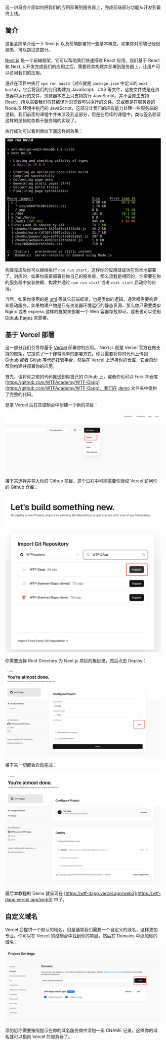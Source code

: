 这一讲将会介绍如何把我们的应用部署到服务器上，完成前端部分功能从开发到最终上线。

## 简介

这里会简单介绍一下 Next.js 以及前端部署的一些基本概念。如果你对前端已经很熟悉，可以跳过这部分。

[Next.js](https://nextjs.org/) 是一个前端框架，它可以帮助我们快速搭建 React 应用。我们基于 React 和 Next.js 开发完成我们的应用之后，需要将其构建并部署到服务器上，让用户可以访问我们的应用。

通过在项目中执行 `npm run build`（对应就是 `package.json` 中定义的 `next build`），它会将我们的应用构建为 JavaScript、CSS 等文件，这些文件或是在浏览器中运行的文件，浏览器本质上只支持执行 JavaScript，并不会原生支持 React，所以需要我们将其编译为浏览器可以执行的文件。又或者是在服务器的 NodeJS 环境中执行的 JavaScript，这部分让我们的应有能力处理一些服务端的逻辑，我们前面的课程中并未涉及到这部分，但是在后续的课程中，类似签名验证这样的逻辑就依赖于服务端的实现了。

执行成功可以看到类似下面这样的效果：

![build next](./img/nextbuild.png)

构建完成后你可以继续执行 `npm run start`，这样你的应用就成功在你本地部署了。对应的，如果你需要部署在你自己的服务器，那么流程是相同的，你需要在你的服务器中安装依赖、构建并通过 `npm run start` 或者 `next start` 启动你的应用。

当然，如果你使用的是 [umi](https://umijs.org/) 等其它前端框架，也是类似的逻辑，通常都需要构建和启动服务。如果构建产物是只有浏览器环境运行的静态资源，那么你只需要类似 Nginx 或者 express 这样的框架来部署一个 Web 容器存放即可，或者也可以使用 [Github Pages](https://pages.github.com/) 来部署。

## 基于 Vercel 部署

这一部分我们引导你基于 [Vercel](https://vercel.com/) 部署你的应用。 Next.js 就是 Vercel 官方在做支持的框架，它提供了一个非常简单的部署方式，你只需要将你的代码上传到 Github 或者 Gitlab 等代码托管平台，然后在 Vercel 上选择你的仓库，它会自动帮你构建并部署你的应用。

首先，请将你之前的代码推送到你自己的 Github 上，或者你也可以 Fork 本仓库 [https://github.com/WTFAcademy/WTF-Dapp](https://github.com/WTFAcademy/WTF-Dapp)，我们在 [demo](../demo/) 文件夹中提供了完整的代码。

登录 Vercel 后在其控制台中创建一个新的项目：

![createnew](./img/createnew.png)

接下来选择并导入你的 Github 项目，这个过程中可能需要你授权 Vercel 访问你的 Github 仓库：

![import](./img/import.png)

你需要选择 Root Directory 为 Next.js 项目的根目录，然后点击 Deploy：

![editroot](./img/editroot.png)

接下来一切都会自动完成：

![deploy](./img/deploy.png)

最后本教程的 Demo 就呈现在 [https://wtf-dapp.vercel.app/web3](https://wtf-dapp.vercel.app/web3) 中了。

## 自定义域名

Vercel 会提供一个默认的域名，但是通常我们需要一个自定义的域名，这样更加专业。你可以在 Vercel 的控制台中找到你的项目，然后在 Domains 中添加你的域名：

![domain](./img/domain.png)

添加后你需要按照提示在你的域名服务商中添加一条 CNAME 记录，这样你的域名就可以指向 Vercel 的服务器了。

